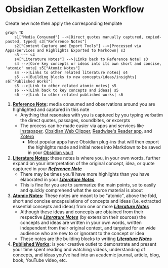 # Obsidian Zettelkasten Workflow

Create new note then apply the corresponding template

```mermaid
graph TD
    s1["Media Consumed"] -->|Direct quotes manually captured, copied-pasted, typed| s3["Reference Notes"]
    s2["Content Capture and Export Tools"] -->|Processed via Apps/Services and Highlights Exported to Markdown| s3
    s3 ~~~ s4
    s4["Literature Notes"] -->|Links back to Reference Note| s3
    s4 -->|Core key concepts or ideas into its own short and concise, 'atomic' note| s5["Atomic Notes"]
    s4 -->|Links to other related literature notes| s4
    s5 -->|Building blocks to new concepts/ideas/insights| s6["Published Works"]
    s5 -->|Link to other related atomic notes| s5
    s6 -->|Link back to key concepts and ideas| s5
    s6 -->|Link to other related published works| s6
```

1. **[Reference Note](Reference%20Note.md):** media consumed and observations around you are highlighted and captured in this note
   - Anything that resonates with you is captured by you typing verbatim the direct quotes, passages, soundbites, or excerpts
   - The process can be made easier via apps and services like [Instapaper](https://www.instapaper.com/), [Obsidian Web Clipper](https://obsidian.md/clipper), [Readwise's Reader app](https://readwise.io/read), and [Zotero](https://www.zotero.org/)
     - Most popular apps have Obsidian plug-ins that will then export the highlights made and initial notes into Markdown to be saved in your [Obsidian vault](https://help.obsidian.md/Getting+started/Create+a+vault)
1. **[Literature Notes](Literature%20Notes.md):** these notes is where you, in your own words, further expand on your interpretation of the original concept, idea, or quote captured in your **_[Reference Note](Reference%20Note.md)_**
   - There may be times you'll have more highlights than you have elaborated in your **_[Literature Notes](Literature%20Notes.md)_**
   - This is fine for you are to summarize the main points, so to easily and quickly comprehend what the source material is about
1. **[Atomic Notes](Atomic%20Notes.md):** These notes are meant to be "atomic", above the fold, short and concise encapsulations of concepts and ideas (i.e. extracted essential concepts and ideas) from one or more **_[Literature Notes](Literature%20Notes.md)_**
   - Although these ideas and concepts are obtained from their respective **_[Literature Notes](Literature%20Notes.md)_** (by extension their sources) the concepts and ideas are written in your own words, written independent from their original context, and targeted for an wide audience who are new to or ignorant to the concept or idea
   - These notes are the building blocks to writing **_[Literature Notes](Literature%20Notes.md)_**
1. **[Published Works](Published%20Works.md):** is your creative outlet to demonstrate and present your time spent reading and watching videos, understanding of concepts, and ideas you've had into an academic journal, article, blog, book, YouTube video, etc.

